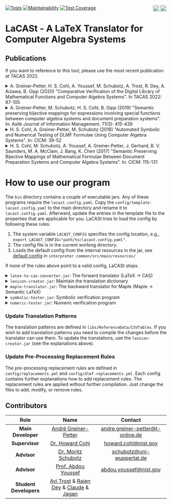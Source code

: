 <a href="https://go.java/index.html"><img align="right" src="https://forthebadge.com/images/badges/made-with-java.svg" alt="Made With Java" height="20"></a><a href="https://www.latex-project.org/"><img align="right" src="https://img.shields.io/badge/Made%20with-LaTeX-1f425f.svg" alt="Made With LaTeX" height="20"></a> 
[![Tests](https://github.com/ag-gipp/LaCASt/workflows/GitHub%20CI/badge.svg)](https://github.com/ag-gipp/latex-grammar/actions) [![Maintainability](https://api.codeclimate.com/v1/badges/3960df830b098ef0afa9/maintainability)](https://codeclimate.com/repos/5df6328a606a9501a1001189/maintainability) [![Test Coverage](https://api.codeclimate.com/v1/badges/3960df830b098ef0afa9/test_coverage)](https://codeclimate.com/repos/5df6328a606a9501a1001189/test_coverage)

# LaCASt - A LaTeX Translator for Computer Algebra Systems

## Publications
If you want to reference to this tool, please use the most recent publication at TACAS 2022.

<details>
  <summary>A. Greiner-Petter, H. S. Cohl, A. Youssef, M. Schubotz, A. Trost, R. Dey, A. Aizawa, B. Gipp (2020) "Comparative Verification of the Digital Library of Mathematical Functions and Computer Algebra Systems". In TACAS 2022: 87-105</summary>
  
```bibtex
@InProceedings{Greiner-PetterC22,
  author    = {Andr{\'{e}} Greiner{-}Petter and
               Howard S. Cohl and
               Abdou Youssef and
               Moritz Schubotz and
               Avi Trost and
               Rajen Dey and
               Akiko Aizawa and
               Bela Gipp},
  title     = {Comparative Verification of the Digital Library of Mathematical Functions
               and Computer Algebra Systems},
  booktitle = {Tools and Algorithms for the Construction and Analysis of Systems
               - 28th International Conference, {TACAS} 2022, Held as Part of the
               European Joint Conferences on Theory and Practice of Software, {ETAPS}
               2022, Munich, Germany, April 2-7, 2022, Proceedings, Part {I}},
  series    = {Lecture Notes in Computer Science},
  volume    = {13243},
  pages     = {87--105},
  publisher = {Springer},
  year      = {2022},
  url       = {https://doi.org/10.1007/978-3-030-99524-9\_5},
  doi       = {10.1007/978-3-030-99524-9\_5}
}
```
</details>

<details>
  <summary>A. Greiner-Petter, M. Schubotz, H. S. Cohl, B. Gipp (2019) "Semantic preserving bijective mappings for expressions involving special functions between computer algebra systems and document preparation systems". In: Aslib Journal of Information Management. 71(3): 415-439</summary>
  
```bibtex
@Article{Greiner-Petter19,
  author    = {Andr{\'{e}} Greiner{-}Petter and
               Moritz Schubotz and
               Howard S. Cohl and
               Bela Gipp},
  title     = {Semantic preserving bijective mappings for expressions involving special
               functions between computer algebra systems and document preparation
               systems},
  journal   = {Aslib Journal of Information Management},
  volume    = {71},
  number    = {3},
  pages     = {415--439},
  year      = {2019},
  url       = {https://doi.org/10.1108/AJIM-08-2018-0185},
  doi       = {10.1108/AJIM-08-2018-0185}
}
```
</details>

<details>
  <summary>H. S. Cohl, A. Greiner-Petter, M. Schubotz (2018) "Automated Symbolic and Numerical Testing of DLMF Formulae Using Computer Algebra Systems". In: CICM: 39-52</summary>
  
```bibtex
@InProceedings{Cohl18,
  author    = {Howard S. Cohl and
               Andr{\'{e}} Greiner{-}Petter and
               Moritz Schubotz},
  title     = {Automated Symbolic and Numerical Testing of {DLMF} Formulae Using
               Computer Algebra Systems},
  booktitle = {Intelligent Computer Mathematics - 11th International Conference,
               {CICM} 2018, Hagenberg, Austria, August 13-17, 2018, Proceedings},
  series    = {Lecture Notes in Computer Science},
  volume    = {11006},
  pages     = {39--52},
  publisher = {Springer},
  year      = {2018},
  url       = {https://doi.org/10.1007/978-3-319-96812-4\_4},
  doi       = {10.1007/978-3-319-96812-4\_4}
}
```
</details>

<details>
  <summary>H. S. Cohl, M. Schubotz, A. Youssef, A. Greiner-Petter, J. Gerhard, B. V. Saunders, M. A. McClain, J. Bang, K. Chen (2017) <it>"Semantic Preserving Bijective Mappings of Mathematical Formulae Between Document Preparation Systems and Computer Algebra Systems"</it>. In: CICM: 115-131</summary>
  
```bibtex
@InProceedings{Cohl17,
  author    = {Howard S. Cohl and
               Moritz Schubotz and
               Abdou Youssef and
               Andr{\'{e}} Greiner{-}Petter and
               J{\"{u}}rgen Gerhard and
               Bonita V. Saunders and
               Marjorie A. McClain and
               Joon Bang and
               Kevin Chen},
  title     = {Semantic Preserving Bijective Mappings of Mathematical Formulae Between
               Document Preparation Systems and Computer Algebra Systems},
  booktitle = {Intelligent Computer Mathematics - 10th International Conference,
               {CICM} 2017, Edinburgh, UK, July 17-21, 2017, Proceedings},
  series    = {Lecture Notes in Computer Science},
  volume    = {10383},
  pages     = {115--131},
  publisher = {Springer},
  year      = {2017},
  url       = {https://doi.org/10.1007/978-3-319-62075-6\_9},
  doi       = {10.1007/978-3-319-62075-6\_9}
}
```
</details>

# How to use our program<a name="howTo"></a>
The `bin` directory contains a couple of executable jars. Any of these programs require the `lacast.config.yaml`.
Copy the `config/template-lacast.config.yaml` to the main directory and rename it to `lacast.config.yaml`. Afterward,
update the entries in the template file to the properties that are applicable for you.
LaCASt tries to load the config by following these rules:
1. The system variable `LACAST_CONFIG` specifies the config location, e.g., `export LACAST_CONFIG="path/to/lacast.config.yaml"`.
2. The config file is in the current working directory.
3. Loads the default config from the internal resources in the jar, see [default config](https://github.com/ag-gipp/LaCASt/blob/master/interpreter.common/src/main/resources/lacast.config.yaml) in `interpreter.common/src/main/resources/`

If none of the rules above point to a valid config, LaCASt stops.

<details><summary><code>latex-to-cas-converter.jar</code>: The forward translator (LaTeX -> CAS)</summary>

---
The executable jar for the translator can be found in the `bin` subdirectory. A standalone version can be found in the `bin/*.zip` file. Unzip the archive where you want and run the jar from the root folder of the respository

```shell script
java -jar bin/latex-to-cas-converter.jar
```

Without additional information, the jar runs as an interactive program. You can start the program to directly trigger
the translation process or set further flags (every flag is optional):
* `-CAS=<NameOfCAS>`: Sets the computer algebra system you want to translate to, e.g., `-CAS=Maple` for Maple;
* `-Expression="<exp>"`: Sets the expression you want to translate. Double qutation marks are mandatory;
* `--clean` or `-c`: Only returns the translated expression without any other information. (since v1.0.1)
* `--debug` or `-d`: Returns extra information for debugging, such as computation time and list of elements. (`--clean` overrides this setting).
* `--extra` or `-x`: Shows further information about translation of functions, e.g., branch cuts, DLMF-links and more. (`--clean` flag overrides this setting)

---
</details>

<details><summary><code>lexicon-creator.jar</code>: Maintain the translation dictionary</summary>

---
Is used to maintain the internal translation dictionaries. Once the translation pattern is defined in the CSV files it must be trasformed to the dictionaries. The typical workflow is:

```shell script
andre@agp:~$ java -jar bin/lexicon-creator.jar 
Welcome, this converter translates given CSV files to lexicon files.
You didn't specified CSV files (do not add DLMFMacro.csv).
Add a new CSV file and hit enter or enter '-end' to stop the adding process.
all
Current list: [CAS_Maple.csv, CAS_Mathematica.csv]
-end
```

---
</details>


<details><summary><code>maple-translator.jar</code>: The backward translator for Maple (Maple -> Semantic LaTeX)</summary>

---
This jar requires an installed Maple license on the machine! To start the translator, 
you have to set the environment variables to properly run Maple (see here [Building and Running a Java OpenMaple Application](https://de.maplesoft.com/support/help/maple/view.aspx?path=OpenMaple%2fJava%2frunning))
In my case, Maple is installed in `/opt/maple2019` and I'm on a Linux machine which requires to set `MAPLE` and `LD_LIBRARY_PATH`.
In addition, you have to provide more heap size via `-Xss50M`, otherwise Maple crashes. Here is an example:

```shell script
andre@agp:~$ export MAPLE="/opt/maple2019"
andre@agp:~$ export LD_LIBRARY_PATH="/opt/maple2019/bin.X86_64_LINUX"
andre@agp:~$ java -Xss50M -jar bin/maple-translator.jar 
```

To get the Maple paths, you can start maple and enter the following commands:

```
kernelopts( bindir );   <- returns <Maple-BinDir>
kernelopts( mapledir ); <- returns <Maple-Directory>
```

---
</details>

<details><summary><code>symbolic-tester.jar</code>: Symbolic verification program</summary>

---
This is only for advanced users! First, setup the properties:

1) `config/symbolic_tests.properties`
Critical and required settings are:

```properties
# the path to the dataset
dlmf_dataset=/home/andreg-p/Howard/together.txt

# the lines that should be tested in the provided dataset
subset_tests=7209,7483

# the output path
output=/home/andreg-p/Howard/Results/AutoMaple/22-JA-symbolic.txt

# the output path for missing macros
missing_macro_output=/home/andreg-p/Howard/Results/AutoMaple/22-JA-missing.txt
```

2) `symbolic-tester.jar` program arguments:
    * `-maple` to run the tests with Maple
    * `-mathematica` to run the tests with Mathematica (you can only specify one at a time, maple or mathematica)
    * `-Xmx8g` increase the java memory, that's not required but useful
    * `-Xss50M` increase the heap size if you use Maple
    
Additionally, you have to set environment variables if you work with Maple (see the `maple-translator.jar` instructions
above for more details about required variables).

3) Since you may want to run automatically evaluations on subsets, you can use the `scripts/symbolic-evaluator.sh`. Of course you need to update the paths in the script. With `config/together-lines.txt` you can control what subsets the script shall evaluate, e.g.,

```
04-EF: 1465,1994
05-GA: 1994,2179
```

The second argument is excluded (i.e., `1,2` runs only one line, `1` but not `2`).
To test the lines `1465-1994` and `1994-2179` and store the results in `04-EF-symbolic.txgt` and `05-GA-symbolic.txt` file.

---
</details>

<details><summary><code>numeric-tester.jar</code>: Numeric verification program</summary>

---
This is only for advanced users! First, setup the properties:

1) `config/numerical_tests.properties`
Critical and required settings are:

```properties
# the path to the dataset
dlmf_dataset=/home/andreg-p/Howard/together.txt

# either you define a subset of lines to test or you define the results file of symbolic evaluation, which is recommended
# subset_tests=7209,7483
symbolic_results_data=/home/andreg-p/Howard/Results/AutoMath/11-ST-symbolic.txt

# the output path
output=/home/andreg-p/Howard/Results/MathNumeric/11-ST-numeric.txt
```

2) `numeric-tester.jar` program arguments:
    * `-maple` to run the tests with Maple
    * `-mathematica` to run the tests with Mathematica
    * `-Xmx8g` increase the java memory, that's not required but useful
    * `-Xss50M` increase the heap size if you use Maple

3) Since you may want to run automatically evaluations on subsets, you can use the `scripts/numeric-evaluator.sh`. Of course you need to update the paths in the script. With `config/together-lines.txt` you can control what subsets the script shall evaluate, e.g.,

```
04-EF: 1465,1994
05-GA: 1994,2179
```

This will automatically load the symbolic result files `04-EF-symbolic.txg` and `05-GA-symbolic.txt` and start the evaluation.

---
</details>

### Update Translation Patterns
The translation patterns are defined in `libs/ReferenceData/CSVTables`. If you wish to add translation patterns you need to
compile the changes before the translator can use them. To update the translations, use the `lexicon-creator.jar` (see the explanations above).

### Update Pre-Processing Replacement Rules
The pre-processing replacement rules are defined in `config/replacements.yml` and `config/dlmf-replacements.yml`. Each config
contains further explanations how to add replacement rules. The replacement rules are applied without further compilation.
Just change the files to add, modify, or remove rules.

## Contributors<a name="contributers"></a>

| Role | Name | Contact |
| :---: | :---: | :---: |
| **Main Developer** | [André Greiner-Petter](https://github.com/AndreG-P) | [andre.greiner-petter@t-online.de](mailto:andre.greiner-petter@t-online.de) |
| **Supervisor** | [Dr. Howard Cohl](https://github.com/HowardCohl) | [howard.cohl@nist.gov](mailto:howard.cohl@nist.gov) |
| **Advisor** | [Dr. Moritz Schubotz](https://github.com/physikerwelt) | [schubotz@uni-wuppertal.de](mailto:schubotz@uni-wuppertal.de) |
| **Advisor** | [Prof. Abdou Youssef](https://github.com/abdouyoussef) | [abdou.youssef@nist.gov](mailto:abdou.youssef@nist.gov) |
| **Student Developers** | [Avi Trost](https://github.com/avitrost) & [Rajen Dey](https://github.com/Nejiv) & [Claude](https://github.com/ClaudeZou) & [Jagan](https://github.com/notjagan) | |
